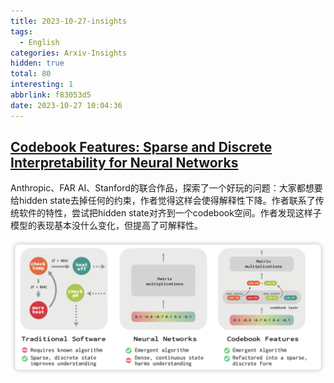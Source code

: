 ```yaml
---
title: 2023-10-27-insights
tags:
  - English
categories: Arxiv-Insights
hidden: true
total: 80
interesting: 1
abbrlink: f83053d5
date: 2023-10-27 10:04:36
---
```




## [Codebook Features: Sparse and Discrete Interpretability for Neural Networks](https://arxiv.org/pdf/2310.17230.pdf)

Anthropic、FAR AI、Stanford的联合作品，探索了一个好玩的问题：大家都想要给hidden state去掉任何的约束，作者觉得这样会使得解释性下降。作者联系了传统软件的特性，尝试把hidden state对齐到一个codebook空间。作者发现这样子模型的表现基本没什么变化，但提高了可解释性。 

<img src="../../files/images/arxiv-insights/2023:10:24-27/codebook_features.png">
